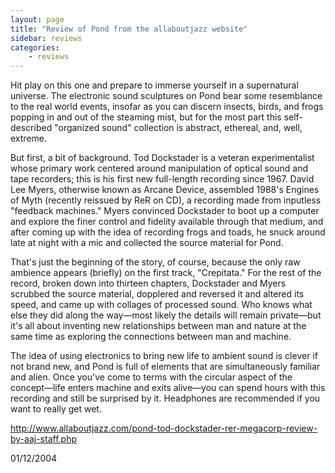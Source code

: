 ```yaml
---
layout: page
title: "Review of Pond from the allaboutjazz website"
sidebar: reviews
categories:
    - reviews
---
```


Hit play on this one and prepare to immerse yourself in a supernatural universe. The electronic sound sculptures on Pond bear some resemblance to the real world events, insofar as you can discern insects, birds, and frogs popping in and out of the steaming mist, but for the most part this self-described "organized sound" collection is abstract, ethereal, and, well, extreme.

But first, a bit of background. Tod Dockstader is a veteran experimentalist whose primary work centered around manipulation of optical sound and tape recorders; this is his first new full-length recording since 1967. David Lee Myers, otherwise known as Arcane Device, assembled 1988's Engines of Myth (recently reissued by ReR on CD), a recording made from inputless "feedback machines." Myers convinced Dockstader to boot up a computer and explore the finer control and fidelity available through that medium, and after coming up with the idea of recording frogs and toads, he snuck around late at night with a mic and collected the source material for Pond.


That's just the beginning of the story, of course, because the only raw ambience appears (briefly) on the first track, "Crepitata." For the rest of the record, broken down into thirteen chapters, Dockstader and Myers scrubbed the source material, dopplered and reversed it and altered its speed, and came up with collages of processed sound. Who knows what else they did along the way—most likely the details will remain private—but it's all about inventing new relationships between man and nature at the same time as exploring the connections between man and machine.


The idea of using electronics to bring new life to ambient sound is clever if not brand new, and Pond is full of elements that are simultaneously familiar and alien. Once you've come to terms with the circular aspect of the concept—life enters machine and exits alive—you can spend hours with this recording and still be surprised by it. Headphones are recommended if you want to really get wet.

<http://www.allaboutjazz.com/pond-tod-dockstader-rer-megacorp-review-by-aaj-staff.php>

01/12/2004
